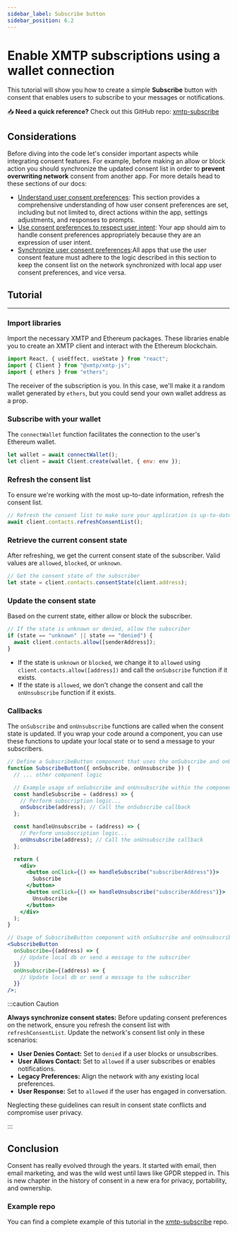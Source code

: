 ```yaml
---
sidebar_label: Subscribe button
sidebar_position: 6.2
---
```


# Enable XMTP subscriptions using a wallet connection

This tutorial will show you how to create a simple **Subscribe** button with consent that enables users to subscribe to your messages or notifications.

<div class=" rabbit  p-5 ">

📥 <b>Need a quick reference?</b> Check out this GitHub repo: <a href="https://github.com/xmtp/xmtp-quickstart-subscribe">xmtp-subscribe</a>

</div>

## Considerations

Before diving into the code let's consider important aspects while integrating consent features. For example, before making an allow or block action you should synchronize the updated consent list in order to **prevent overwriting network** consent from another app. For more details head to these sections of our docs:

- [Understand user consent preferences](https://xmtp.org/docs/build/user-consent#understand-user-consent-preferences): This section provides a comprehensive understanding of how user consent preferences are set, including but not limited to, direct actions within the app, settings adjustments, and responses to prompts.
- [Use consent preferences to respect user intent](https://xmtp.org/docs/build/user-consent#use-consent-preferences-to-respect-user-intent): Your app should aim to handle consent preferences appropriately because they are an expression of user intent.
- [Synchronize user consent preferences](https://xmtp.org/docs/build/user-consent#synchronize-user-consent-preferences):All apps that use the user consent feature must adhere to the logic described in this section to keep the consent list on the network synchronized with local app user consent preferences, and vice versa.

## Tutorial

---

### Import libraries

Import the necessary XMTP and Ethereum packages. These libraries enable you to create an XMTP client and interact with the Ethereum blockchain.

```jsx
import React, { useEffect, useState } from "react";
import { Client } from "@xmtp/xmtp-js";
import { ethers } from "ethers";
```

The receiver of the subscription is you. In this case, we'll make it a random wallet generated by `ethers`, but you could send your own wallet address as a prop.

### Subscribe with your wallet

The `connectWallet` function facilitates the connection to the user's Ethereum wallet.

```jsx
let wallet = await connectWallet();
let client = await Client.create(wallet, { env: env });
```

### Refresh the consent list

To ensure we're working with the most up-to-date information, refresh the consent list.

```jsx
// Refresh the consent list to make sure your application is up-to-date with the
await client.contacts.refreshConsentList();
```

### Retrieve the current consent state

After refreshing, we get the current consent state of the subscriber. Valid values are `allowed`, `blocked`, or `unknown`.

```jsx
// Get the consent state of the subscriber
let state = client.contacts.consentState(client.address);
```

### Update the consent state

Based on the current state, either allow or block the subscriber.

```jsx
// If the state is unknown or denied, allow the subscriber
if (state == "unknown" || state == "denied") {
  await client.contacts.allow([senderAddress]);
}
```

- If the state is `unknown` or `blocked`, we change it to `allowed` using `client.contacts.allow([address])` and call the `onSubscribe` function if it exists.
- If the state is `allowed`, we don't change the consent and call the `onUnsubscribe` function if it exists.

### Callbacks

The `onSubscribe` and `onUnsubscribe` functions are called when the consent state is updated. If you wrap your code around a component, you can use these functions to update your local state or to send a message to your subscribers.

```jsx
// Define a SubscribeButton component that uses the onSubscribe and onUnsubscribe callbacks
function SubscribeButton({ onSubscribe, onUnsubscribe }) {
  // ... other component logic

  // Example usage of onSubscribe and onUnsubscribe within the component
  const handleSubscribe = (address) => {
    // Perform subscription logic...
    onSubscribe(address); // Call the onSubscribe callback
  };

  const handleUnsubscribe = (address) => {
    // Perform unsubscription logic...
    onUnsubscribe(address); // Call the onUnsubscribe callback
  };

  return (
    <div>
      <button onClick={() => handleSubscribe("subscriberAddress")}>
        Subscribe
      </button>
      <button onClick={() => handleUnsubscribe("subscriberAddress")}>
        Unsubscribe
      </button>
    </div>
  );
}

// Usage of SubscribeButton component with onSubscribe and onUnsubscribe callbacks
<SubscribeButton
  onSubscribe={(address) => {
    // Update local db or send a message to the subscriber
  }}
  onUnsubscribe={(address) => {
    // Update local db or send a message to the subscriber
  }}
/>;
```

:::caution Caution

**Always synchronize consent states:** Before updating consent preferences on the network, ensure you refresh the consent list with `refreshConsentList`. Update the network's consent list only in these scenarios:

- **User Denies Contact:** Set to `denied` if a user blocks or unsubscribes.
- **User Allows Contact:** Set to `allowed` if a user subscribes or enables notifications.
- **Legacy Preferences:** Align the network with any existing local preferences.
- **User Response:** Set to `allowed` if the user has engaged in conversation.

Neglecting these guidelines can result in consent state conflicts and compromise user privacy.

:::

## Conclusion

Consent has really evolved through the years. It started with email, then email marketing, and was the wild west until laws like GPDR stepped in. This is new chapter in the history of consent in a new era for privacy, portability, and ownership.

### Example repo

You can find a complete example of this tutorial in the [xmtp-subscribe](https://github.com/xmtp/xmtp-quickstart-subscribe) repo.
